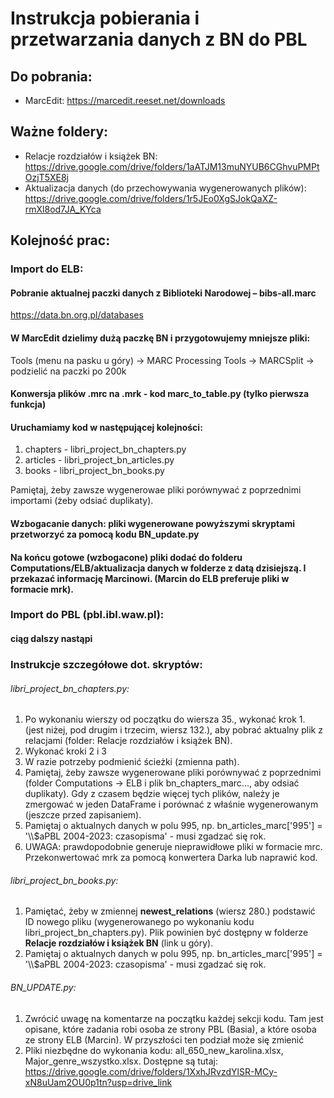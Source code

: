 # Instrukcja pobierania i przetwarzania danych z BN do PBL

## Do pobrania:
- MarcEdit: https://marcedit.reeset.net/downloads

## Ważne foldery:

- Relacje rozdziałów i książek BN: https://drive.google.com/drive/folders/1aATJM13muNYUB6CGhvuPMPtOzjT5XE8j
- Aktualizacja danych (do przechowywania wygenerowanych plików): https://drive.google.com/drive/folders/1r5JEo0XgSJokQaXZ-rmXl8od7JA_KYca



## Kolejność prac:

### Import do ELB:
#### Pobranie aktualnej paczki danych z Biblioteki Narodowej  – bibs-all.marc
https://data.bn.org.pl/databases
#### W MarcEdit dzielimy dużą paczkę BN i przygotowujemy mniejsze pliki:
Tools (menu na pasku u góry) → MARC Processing Tools → MARCSplit → podzielić na paczki po 200k
#### Konwersja plików .mrc na .mrk - kod marc_to_table.py (tylko pierwsza funkcja)
#### Uruchamiamy kod w następującej kolejności:
1. chapters - libri_project_bn_chapters.py
2. articles - libri_project_bn_articles.py
3. books - libri_project_bn_books.py

Pamiętaj, żeby zawsze wygenerowae pliki porównywać z poprzednimi importami (żeby odsiać duplikaty).
#### Wzbogacanie danych: pliki wygenerowane powyższymi skryptami przetworzyć za pomocą kodu BN_update.py

#### Na końcu gotowe (wzbogacone) pliki dodać do folderu Computations/ELB/aktualizacja danych w folderze z datą dzisiejszą. I przekazać informację Marcinowi. (Marcin do ELB preferuje pliki w formacie mrk).

### Import do PBL (pbl.ibl.waw.pl):

#### ciąg dalszy nastąpi





### Instrukcje szczegółowe dot. skryptów:

###### libri_project_bn_chapters.py:
1. Po wykonaniu wierszy od początku do wiersza 35., wykonać krok 1. (jest niżej, pod drugim i trzecim, wiersz 132.), aby pobrać aktualny plik z relacjami (folder: Relacje rozdziałów i książek BN).
2. Wykonać kroki 2 i 3
3. W razie potrzeby podmienić ścieżki (zmienna path).
4. Pamiętaj, żeby zawsze wygenerowane pliki porównywać z poprzednimi (folder Computations -> ELB i plik bn_chapters_marc..., aby odsiać duplikaty). Gdy z czasem będzie więcej tych plików, należy je zmergować w jeden DataFrame i porównać z właśnie wygenerowanym (jeszcze przed zapisaniem).
5. Pamiętaj o aktualnych danych w polu 995, np. bn_articles_marc['995'] = '\\\\$aPBL 2004-2023: czasopisma' - musi zgadzać się rok.
6. UWAGA: prawdopodobnie generuje nieprawidłowe pliki w formacie mrc. Przekonwertować mrk za pomocą konwertera Darka lub naprawić kod.

###### libri_project_bn_books.py:
1. Pamiętać, żeby w zmiennej **newest_relations** (wiersz 280.) podstawić ID nowego pliku (wygenerowanego po wykonaniu kodu libri_project_bn_chapters.py). Plik powinien być dostępny w folderze **Relacje rozdziałów i książek BN** (link u góry).
2. Pamiętaj o aktualnych danych w polu 995, np. bn_articles_marc['995'] = '\\\\$aPBL 2004-2023: czasopisma' - musi zgadzać się rok.


###### BN_UPDATE.py:
1. Zwrócić uwagę na komentarze na początku każdej sekcji kodu. Tam jest opisane, które zadania robi osoba ze strony PBL (Basia), a które osoba ze strony ELB (Marcin). W przyszłości ten podział może się zmienić
2. Pliki niezbędne do wykonania kodu: all_650_new_karolina.xlsx, Major_genre_wszystko.xlsx. Dostępne są tutaj: https://drive.google.com/drive/folders/1XxhJRvzdYlSR-MCy-xN8uUam2OU0p1tn?usp=drive_link
